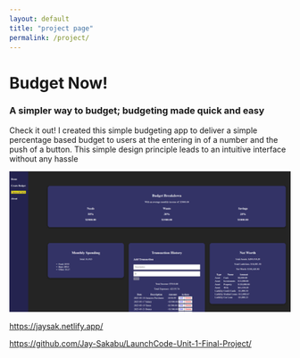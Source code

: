 ```yaml
---
layout: default
title: "project page"
permalink: /project/
---
```


# Budget Now! 
### A simpler way to budget; budgeting made quick and easy
Check it out! I created this simple budgeting app to deliver a simple percentage based budget to users at the entering in of a number and the push of a button. This simple design principle leads to an intuitive interface without any hassle

![BudgetNow! Screenshot](assets/budget.png)

https://jaysak.netlify.app/

https://github.com/Jay-Sakabu/LaunchCode-Unit-1-Final-Project/
